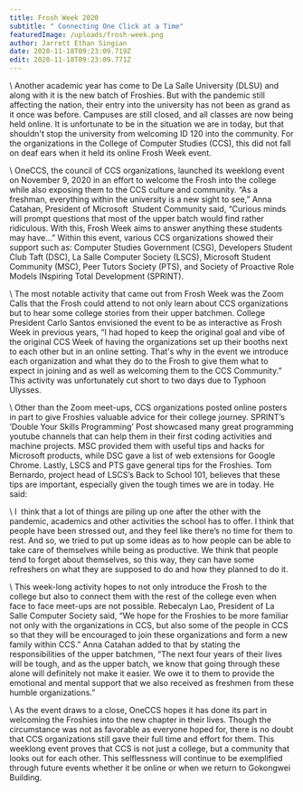 ```yaml
---
title: Frosh Week 2020
subtitle: " Connecting One Click at a Time"
featuredImage: /uploads/frosh-week.png
author: Jarrett Ethan Singian
date: 2020-11-18T09:23:09.719Z
edit: 2020-11-18T09:23:09.771Z
---
```

<!--StartFragment-->



\    Another academic year has come to De La Salle University (DLSU) and along with it is the new batch of Froshies. But with the pandemic still affecting the nation, their entry into the university has not been as grand as it once was before. Campuses are still closed, and all classes are now being held online. It is unfortunate to be in the situation we are in today, but that shouldn't stop the university from welcoming ID 120 into the community. For the organizations in the College of Computer Studies (CCS), this did not fall on deaf ears when it held its online Frosh Week event. 



\    OneCCS, the council of CCS organizations, launched its weeklong event on November 9, 2020 in an effort to welcome the Frosh into the college while also exposing them to the CCS culture and community. “As a freshman, everything within the university is a new sight to see,” Anna Catahan, President of Microsoft  Student Community said, “Curious minds will prompt questions that most of the upper batch would find rather ridiculous. With this, Frosh Week aims to answer anything these students may have...” Within this event, various CCS organizations showed their support such as: Computer Studies Government (CSG), Developers Student Club Taft (DSC), La Salle Computer Society (LSCS), Microsoft Student Community (MSC), Peer Tutors Society (PTS), and Society of Proactive Role Models INspiring Total Development (SPRINT).



\    The most notable activity that came out from Frosh Week was the Zoom Calls that the Frosh could attend to not only learn about CCS organizations but to hear some college stories from their upper batchmen. College President Carlo Santos envisioned the event to be as interactive as Frosh Week in previous years, “I had hoped to keep the original goal and vibe of the original CCS Week of having the organizations set up their booths next to each other but in an online setting. That's why in the event we introduce each organization and what they do to the Frosh to give them what to expect in joining and as well as welcoming them to the CCS Community.” This activity was unfortunately cut short to two days due to Typhoon Ulysses. 



\    Other than the Zoom meet-ups, CCS organizations posted online posters in part to give Froshies valuable advice for their college journey. SPRINT’s ‘Double Your Skills Programming’ Post showcased many great programming youtube channels that can help them in their first coding activities and machine projects. MSC provided them with useful tips and hacks for Microsoft products, while DSC gave a list of web extensions for Google Chrome. Lastly, LSCS and PTS gave general tips for the Froshies. Tom Bernardo, project head of LSCS’s Back to School 101, believes that these tips are important, especially given the tough times we are in today. He said: 



\    I  think that a lot of things are piling up one after the other with the pandemic, academics and other activities the school has to offer. I think that people have been stressed out, and they feel like there’s no time for them to rest. And so, we tried to put up some ideas as to how people can be able to take care of themselves while being as productive. We think that people tend to forget about themselves, so this way, they can have some refreshers on what they are supposed to do and how they planned to do it.



\    This week-long activity hopes to not only introduce the Frosh to the college but also to connect them with the rest of the college even when face to face meet-ups are not possible. Rebecalyn Lao, President of La Salle Computer Society said, “We hope for the Froshies to be more familiar not only with the organizations in CCS, but also some of the people in CCS so that they will be encouraged to join these organizations and form a new family within CCS.” Anna Catahan added to that by stating the responsibilities of the upper batchmen, “The next four years of their lives will be tough, and as the upper batch, we know that going through these alone will definitely not make it easier. We owe it to them to provide the emotional and mental support that we also received as freshmen from these humble organizations.”



\    As the event draws to a close, OneCCS hopes it has done its part in welcoming the Froshies into the new chapter in their lives. Though the circumstance was not as favorable as everyone hoped for, there is no doubt that CCS organizations still gave their full time and effort for them. This weeklong event proves that CCS is not just a college, but a community that looks out for each other. This selflessness will continue to be exemplified through future events whether it be online or when we return to Gokongwei Building.

<!--EndFragment-->